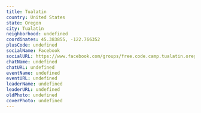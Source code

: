 ```yaml
---
title: Tualatin
country: United States
state: Oregon
city: Tualatin
neighborhood: undefined
coordinates: 45.383855, -122.766352
plusCode: undefined
socialName: Facebook
socialURL: https://www.facebook.com/groups/free.code.camp.tualatin.oregon
chatName: undefined
chatURL: undefined
eventName: undefined
eventURL: undefined
leaderName: undefined
leaderURL: undefined
oldPhoto: undefined
coverPhoto: undefined
---
```

